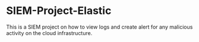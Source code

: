 # SIEM-Project-Elastic
This is a SIEM project on how to view logs and create alert for any malicious activity on the cloud infrastructure.
